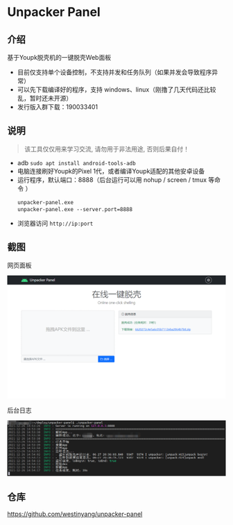 # Unpacker Panel

## 介绍
基于Youpk脱壳机的一键脱壳Web面板

- 目前仅支持单个设备控制，不支持并发和任务队列（如果并发会导致程序异常）  
- 可以先下载编译好的程序，支持 windows、linux（刚撸了几天代码还比较乱，暂时还未开源）
- 发行版入群下载：190033401

## 说明

> 该工具仅仅用来学习交流, 请勿用于非法用途, 否则后果自付！

- adb `sudo apt install android-tools-adb`
- 电脑连接刷好Youpk的Pixel 1代，或者编译Youpk适配的其他安卓设备
- 运行程序，默认端口：8888（后台运行可以用 nohup / screen / tmux 等命令 ）
    ```batch
    unpacker-panel.exe
    unpacker-panel.exe --server.port=8888
    ```
- 浏览器访问 `http://ip:port`

## 截图

网页面板

![light.png](./screenshot/light.png)

后台日志

![log.png](./screenshot/log.png)

## 仓库

https://github.com/westinyang/unpacker-panel